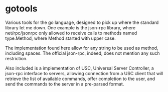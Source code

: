 gotools
=======

Various tools for the go language, designed to pick up where the standard library let me down. One example is the json-rpc library, where net/rpc/jsonrpc only allowed to receive calls to methods named type.Method, where Method started with upper case.

The implementation found here allow for any string to be used as method, including spaces. The official json-rpc, indeed, does not mention any such restriction.

Also included is a implementation of USC, Universal Server Controller, a json-rpc interface to servers, allowing connection from a USC client that will retrieve the list of available commands, offer completion to the user, and send the commands to the server in a pre-parsed format.
